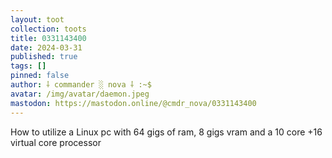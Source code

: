 ```yaml
---
layout: toot
collection: toots
title: 0331143400
date: 2024-03-31
published: true
tags: []
pinned: false
author: ⸸ commander ░ nova ⸸ :~$
avatar: /img/avatar/daemon.jpeg
mastodon: https://mastodon.online/@cmdr_nova/0331143400
---
```


How to utilize a Linux pc with 64 gigs of ram, 8 gigs vram and a 10 core +16 virtual core processor
